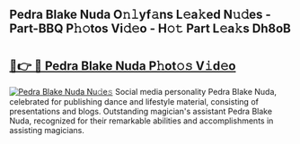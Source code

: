 ## Pedra Blake Nuda O𝚗𝚕yf𝚊ns L𝚎a𝚔ed N𝚞𝚍es - Part-BBQ P𝚑𝚘tos Vi𝚍𝚎o - H𝚘𝚝 Part L𝚎a𝚔s Dh8oB

# <h2><a href="http://kf1cd8.oniu.top/?m=Pedra+Blake+Nuda">🔗👉 🔴 Pedra Blake Nuda P𝚑ot𝚘𝚜 V𝚒d𝚎o</a></h2>

[![Pedra Blake Nuda Nu𝚍e𝚜](https://i.imgur.com/0qMVB7G.gif)](http://kf1cd8.oniu.top/?m=Pedra+Blake+Nuda)
Social media personality Pedra Blake Nuda, celebrated for publishing dance and lifestyle material, consisting of presentations and blogs. Outstanding magician's assistant Pedra Blake Nuda, recognized for their remarkable abilities and accomplishments in assisting magicians.  
